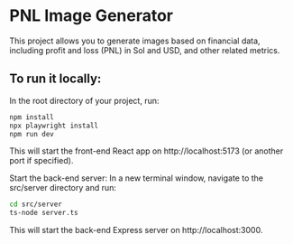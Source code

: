 # PNL Image Generator

This project allows you to generate images based on financial data, including profit and loss (PNL) in Sol and USD, and other related metrics.

## To run it locally:

In the root directory of your project, run:

```bash
npm install
npx playwright install 
npm run dev
```
This will start the front-end React app on http://localhost:5173 (or another port if specified).

Start the back-end server:
In a new terminal window, navigate to the src/server directory and run:

```bash
cd src/server
ts-node server.ts
```
This will start the back-end Express server on http://localhost:3000.
